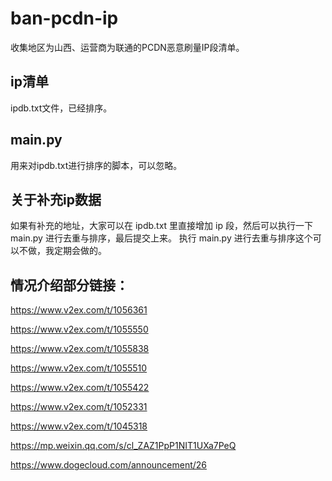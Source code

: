 # ban-pcdn-ip
收集地区为山西、运营商为联通的PCDN恶意刷量IP段清单。


## ip清单
ipdb.txt文件，已经排序。

## main.py
用来对ipdb.txt进行排序的脚本，可以忽略。

## 关于补充ip数据
如果有补充的地址，大家可以在 ipdb.txt 里直接增加 ip 段，然后可以执行一下 main.py 进行去重与排序，最后提交上来。
执行 main.py 进行去重与排序这个可以不做，我定期会做的。

## 情况介绍部分链接：

https://www.v2ex.com/t/1056361

https://www.v2ex.com/t/1055550

https://www.v2ex.com/t/1055838

https://www.v2ex.com/t/1055510

https://www.v2ex.com/t/1055422

https://www.v2ex.com/t/1052331

https://www.v2ex.com/t/1045318

https://mp.weixin.qq.com/s/cl_ZAZ1PpP1NIT1UXa7PeQ

https://www.dogecloud.com/announcement/26
